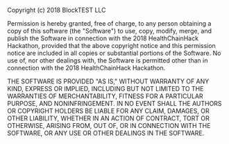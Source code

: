 Copyright (c) 2018 BlockTEST LLC
 
Permission is hereby granted, free of charge, to any person obtaining a copy
of this software (the "Software") to use, copy, modify, merge, and publish the Software in connection with the 2018 HealthChainHack Hackathon, provided that the above copyright notice and this permission notice are included in all
copies or substantial portions of the Software.  No use of, nor other dealings with, the Software is permitted other than in connection with the 2018 HealthChainHack Hackathon.
 
THE SOFTWARE IS PROVIDED "AS IS," WITHOUT WARRANTY OF ANY KIND, EXPRESS OR IMPLIED, INCLUDING BUT NOT LIMITED TO THE WARRANTIES OF MERCHANTABILITY, FITNESS FOR A PARTICULAR PURPOSE, AND NONINFRINGEMENT.  IN NO EVENT SHALL THE AUTHORS OR COPYRIGHT HOLDERS BE LIABLE FOR ANY CLAIM, DAMAGES, OR OTHER LIABILITY, WHETHER IN AN ACTION OF CONTRACT, TORT OR OTHERWISE, ARISING FROM,
OUT OF, OR IN CONNECTION WITH THE SOFTWARE, OR ANY USE OR OTHER DEALINGS IN THE SOFTWARE.
